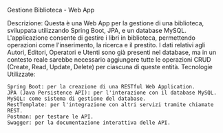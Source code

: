 Gestione Biblioteca - Web App

Descrizione: Questa è una Web App per la gestione di una biblioteca, sviluppata utilizzando Spring Boot, JPA, e un database MySQL. L'applicazione consente di gestire i libri in biblioteca, permettendo operazioni come l'inserimento, la ricerca e il prestito. I dati relativi agli Autori, Editori, Operatori e Utenti sono già presenti nel database, ma in un contesto reale sarebbe necessario aggiungere tutte le operazioni CRUD (Create, Read, Update, Delete) per ciascuna di queste entità.
Tecnologie Utilizzate:

    Spring Boot: per la creazione di una RESTful Web Application.
    JPA (Java Persistence API): per l'interazione con il database MySQL.
    MySQL: come sistema di gestione del database.
    RestTemplate: per l'integrazione con altri servizi tramite chiamate REST.
    Postman: per testare le API.
    Swagger: per la documentazione interattiva delle API.




